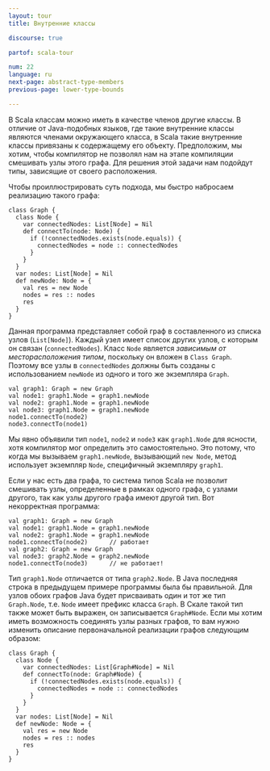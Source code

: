 ```yaml
---
layout: tour
title: Внутренние классы

discourse: true

partof: scala-tour

num: 22
language: ru
next-page: abstract-type-members
previous-page: lower-type-bounds

---
```


В Scala классам можно иметь в качестве членов другие классы. В отличие от Java-подобных языков, где такие внутренние классы являются членами окружающего класса, в Scala такие внутренние классы привязаны к содержащему его объекту. Предположим, мы хотим, чтобы компилятор не позволял нам на этапе компиляции смешивать узлы этого графа. Для решения этой задачи нам подойдут типы, зависящие от своего расположения. 

Чтобы проиллюстрировать суть подхода, мы быстро набросаем реализацию такого графа:

```tut
class Graph {
  class Node {
    var connectedNodes: List[Node] = Nil
    def connectTo(node: Node) {
      if (!connectedNodes.exists(node.equals)) {
        connectedNodes = node :: connectedNodes
      }
    }
  }
  var nodes: List[Node] = Nil
  def newNode: Node = {
    val res = new Node
    nodes = res :: nodes
    res
  }
}
```
Данная программа представляет собой граф в составленного из списка узлов (`List[Node]`). Каждый узел имеет список других узлов, с которым он связан (`connectedNodes`). Класс `Node` является _зависимым от месторасположения типом_, поскольку он вложен в `Class Graph`. Поэтому все узлы в `connectedNodes` должны быть созданы с использованием `newNode` из одного и того же экземпляра `Graph`.

```tut
val graph1: Graph = new Graph
val node1: graph1.Node = graph1.newNode
val node2: graph1.Node = graph1.newNode
val node3: graph1.Node = graph1.newNode
node1.connectTo(node2)
node3.connectTo(node1)
```
Мы явно объявили тип `node1`, `node2` и `node3` как `graph1.Node` для ясности, хотя компилятор мог определить это самостоятельно. Это потому, что когда мы вызываем `graph1.newNode`, вызывающий `new Node`, метод использует экземпляр `Node`, специфичный экземпляру `graph1`.

Если у нас есть два графа, то система типов Scala не позволит смешивать узлы, определенные в рамках одного графа, с узлами другого, так как узлы другого графа имеют другой тип.
Вот некорректная программа:

```
val graph1: Graph = new Graph
val node1: graph1.Node = graph1.newNode
val node2: graph1.Node = graph1.newNode
node1.connectTo(node2)      // работает
val graph2: Graph = new Graph
val node3: graph2.Node = graph2.newNode
node1.connectTo(node3)      // не работает!
```
Тип `graph1.Node` отличается от типа `graph2.Node`. В Java последняя строка в предыдущем примере программы была бы правильной. Для узлов обоих графов Java будет присваивать один и тот же тип `Graph.Node`, т.е. `Node` имеет префикс класса `Graph`. В Скале такой тип также может быть выражен, он записывается `Graph#Node`. Если мы хотим иметь возможность соединять узлы разных графов, то вам нужно изменить описание первоначальной реализации графов следующим образом:

```tut
class Graph {
  class Node {
    var connectedNodes: List[Graph#Node] = Nil
    def connectTo(node: Graph#Node) {
      if (!connectedNodes.exists(node.equals)) {
        connectedNodes = node :: connectedNodes
      }
    }
  }
  var nodes: List[Node] = Nil
  def newNode: Node = {
    val res = new Node
    nodes = res :: nodes
    res
  }
}
```
